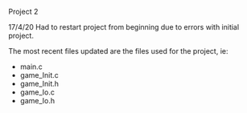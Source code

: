 Project 2

17/4/20
Had to restart project from beginning due to errors with initial project.

The most recent files updated are the files used for the project, ie:

- main.c
- game_Init.c
- game_Init.h
- game_Io.c
- game_Io.h
